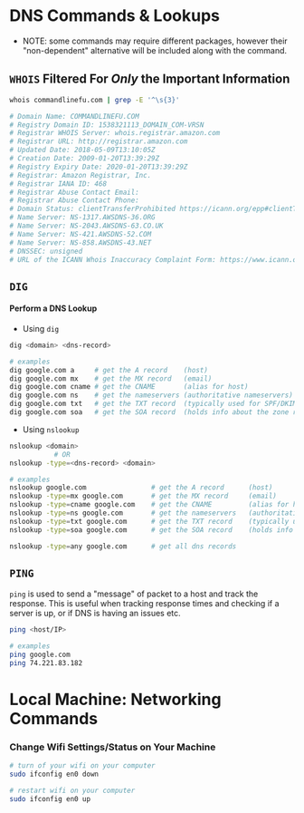 # DNS Commands & Lookups
- NOTE: some commands may require different packages, however their "non-dependent" alternative will be included along with the command.

## ```WHOIS``` Filtered For *Only* the Important Information
```bash
whois commandlinefu.com | grep -E '^\s{3}'

# Domain Name: COMMANDLINEFU.COM
# Registry Domain ID: 1538321113_DOMAIN_COM-VRSN
# Registrar WHOIS Server: whois.registrar.amazon.com
# Registrar URL: http://registrar.amazon.com
# Updated Date: 2018-05-09T13:10:05Z
# Creation Date: 2009-01-20T13:39:29Z
# Registry Expiry Date: 2020-01-20T13:39:29Z
# Registrar: Amazon Registrar, Inc.
# Registrar IANA ID: 468
# Registrar Abuse Contact Email:
# Registrar Abuse Contact Phone:
# Domain Status: clientTransferProhibited https://icann.org/epp#clientTransferProhibited
# Name Server: NS-1317.AWSDNS-36.ORG
# Name Server: NS-2043.AWSDNS-63.CO.UK
# Name Server: NS-421.AWSDNS-52.COM
# Name Server: NS-858.AWSDNS-43.NET
# DNSSEC: unsigned
# URL of the ICANN Whois Inaccuracy Complaint Form: https://www.icann.org/wicf/
```

## ```DIG```

#### Perform a DNS Lookup 

- Using ```dig```
```bash
dig <domain> <dns-record>

# examples
dig google.com a     # get the A record    (host)
dig google.com mx    # get the MX record   (email)
dig google.com cname # get the CNAME       (alias for host)
dig google.com ns    # get the nameservers (authoritative nameservers)
dig google.com txt   # get the TXT record  (typically used for SPF/DKIM/DMARC records for email)
dig google.com soa   # get the SOA record  (holds info about the zone records, like parent domain etc)
```
- Using ```nslookup```
```bash
nslookup <domain>
           # OR
nslookup -type=<dns-record> <domain>

# examples
nslookup google.com                # get the A record      (host)
nslookup -type=mx google.com       # get the MX record     (email)
nslookup -type=cname google.com    # get the CNAME         (alias for host)
nslookup -type=ns google.com       # get the nameservers   (authoritative nameservers - control the zone files)
nslookup -type=txt google.com      # get the TXT record    (typically used for SPF/DKIM/DMARC records for email)
nslookup -type=soa google.com      # get the SOA record    (holds info about the zone records, like the parent domain etc)

nslookup -type=any google.com      # get all dns records  

```

## ```PING```
```ping``` is used to send a "message" of packet to a host and track the response. This is useful when tracking response times and checking if a server is up, or if DNS is having an issues etc.
```bash
ping <host/IP>

# examples
ping google.com
ping 74.221.83.182
```

# Local Machine: Networking Commands

### Change Wifi Settings/Status on Your Machine
```bash
# turn of your wifi on your computer
sudo ifconfig en0 down

# restart wifi on your computer
sudo ifconfig en0 up
```
